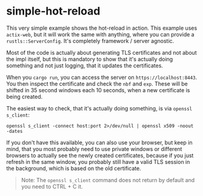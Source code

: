 # simple-hot-reload

This very simple example shows the hot-reload in action. This example uses `actix-web`, but it will work the same with
anything, where you can provide a `rustls::ServerConfig`. It's completely framework / server agnostic.

Most of the code is actually about generating TLS certificates and not about the impl itself, but this is mandatory to
show that it's actually doing something and not just logging, that it updates the certificates.

When you `cargo run`, you can access the server on `https://localhost:8443`. You then inspect the certificate and check
the `nbf` and `exp`. These will be shifted in 35 second windows each 10 seconds, when a new certificate is being
created.

The easiest way to check, that it's actually doing something, is via `openssl s_client`:

```
openssl s_client -connect host:port 2>/dev/null | openssl x509 -noout -dates
```

If you don't have this available, you can also use your browser, but keep in mind, that you most probably need to use
private windows or different browsers to actually see the newly created certificates, because if you just refresh in
the same window, you probably still have a valid TLS session in the background, which is based on the old certificate.

> Note: The `openssl s_client` command does not return by default and you need to CTRL + C it.
